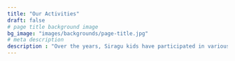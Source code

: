 ```yaml
---
title: "Our Activities"
draft: false
# page title background image
bg_image: "images/backgrounds/page-title.jpg"
# meta description
description : "Over the years, Siragu kids have participated in various activities from painting craft work and other competition. You can find the various activities that Siragu were part of."
---
```

